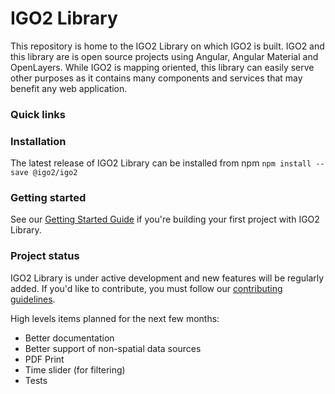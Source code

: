 # IGO2 Library

This repository is home to the IGO2 Library on which IGO2 is built. IGO2 and this library are is open source projects using Angular, Angular Material and OpenLayers. While IGO2 is mapping oriented, this library can easily serve other purposes as it contains many components and services that may benefit any web application.

### Quick links

### Installation

The latest release of IGO2 Library can be installed from npm `npm install --save @igo2/igo2`

### Getting started

See our [Getting Started Guide](https://github.com/infra-geo-ouverte/igo2-lib/blob/master/guides/getting-started.md)
if you're building your first project with IGO2 Library.

### Project status

IGO2 Library is under active development and new features will be regularly added. If you'd like to contribute, you must follow our [contributing guidelines](https://github.com/infra-geo-ouverte/igo2-lib/blob/master/CONTRIBUTING.md).

High levels items planned for the next few months:

- Better documentation
- Better support of non-spatial data sources
- PDF Print
- Time slider (for filtering)
- Tests
